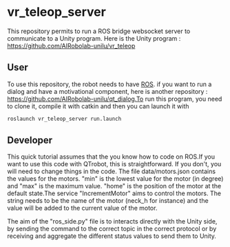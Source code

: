 # vr_teleop_server

This repository permits to run a ROS bridge websocket server to communicate to a Unity program. Here is the Unity program : https://github.com/AIRobolab-unilu/vr_teleop
## User

To use this repository, the robot needs to have [ROS](http://www.ros.org/). if you want to run a dialog and have a motivational component, here is another repository : https://github.com/AIRobolab-unilu/qt_dialog.To run this program, you need to clone it, compile it with catkin and then you can launch it with

```bash
roslaunch vr_teleop_server run.launch
```

## Developer
This quick tutorial assumes that the you know how to code on ROS.If you want to use this code with QTrobot, this is straightforward. If you don't, you will need to change things in the code. The file data/motors.json contains the values for the motors. "min" is the lowest value for the motor (in degree) and "max" is the maximum value. "home" is the position of the motor at the default state.The service "IncrementMotor" aims to control the motors. The string needs to be the name of the motor (neck_h for instance) and the value will be added to the current value of the motor.

The aim of the "ros_side.py" file is to interacts directly with the Unity side, by sending the command to the correct topic in the correct protocol or by receiving and aggregate the different status values to send them to Unity.